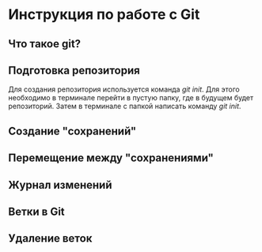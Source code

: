 # Инструкция по работе с Git

## Что такое git?

## Подготовка репозитория
Для создания репозитория используется команда *git init*. Для этого необходимо в терминале перейти в пустую папку, где в будущем будет репозиторий. Затем в терминале с папкой написать команду *git init*.
## Создание "сохранений"

## Перемещение между "сохранениями"

## Журнал изменений

## Ветки в Git

## Удаление веток